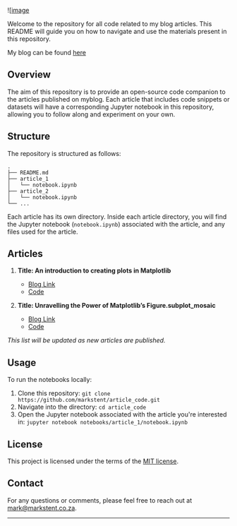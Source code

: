
![[image](blog_header.png)

Welcome to the repository for all code related to my blog articles. This README will guide you on how to navigate and use the materials present in this repository.

My blog can be found [here](https://medium.com/@markstent)

## Overview

The aim of this repository is to provide an open-source code companion to the articles published on myblog. Each article that includes code snippets or datasets will have a corresponding Jupyter notebook in this repository, allowing you to follow along and experiment on your own.

## Structure

The repository is structured as follows:

```
.
├── README.md
├── article_1
│   └── notebook.ipynb
├── article_2
│   └── notebook.ipynb
└── ...
```

Each article has its own directory. Inside each article directory, you will find the Jupyter notebook (`notebook.ipynb`) associated with the article, and any files used for the article.

## Articles

1. **Title: An introduction to creating plots in Matplotlib**
   - [Blog Link](https://medium.com/@markstent/an-introduction-to-creating-plots-in-matplotlib-9e15fa7a4106)
   - [Code](matplotlib/matplotlib_basics.ipynb)

2. **Title: Unravelling the Power of Matplotlib’s Figure.subplot_mosaic**
   - [Blog Link](https://medium.com/@markstent/unravelling-the-power-of-matplotlibs-figure-subplot-mosaic-db01be8b391c)
   - [Code](subplot_mosaic/subplot_mosaic.ipynb)

*This list will be updated as new articles are published.*

## Usage

To run the notebooks locally:

1. Clone this repository:  `git clone https://github.com/markstent/article_code.git`
2. Navigate into the directory:  `cd article_code`
3. Open the Jupyter notebook associated with the article you're interested in:  `jupyter notebook notebooks/article_1/notebook.ipynb`


## License

This project is licensed under the terms of the [MIT license](https://github.com/markstent/article_code/blob/main/LICENSE).

## Contact

For any questions or comments, please feel free to reach out at [mark@markstent.co.za](mailto:mark@markstent.co.za).

---
